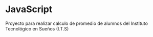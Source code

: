 # JavaScript
Proyecto para realizar calculo de promedio de alumnos del Instituto Tecnológico en Sueños (I.T.S)